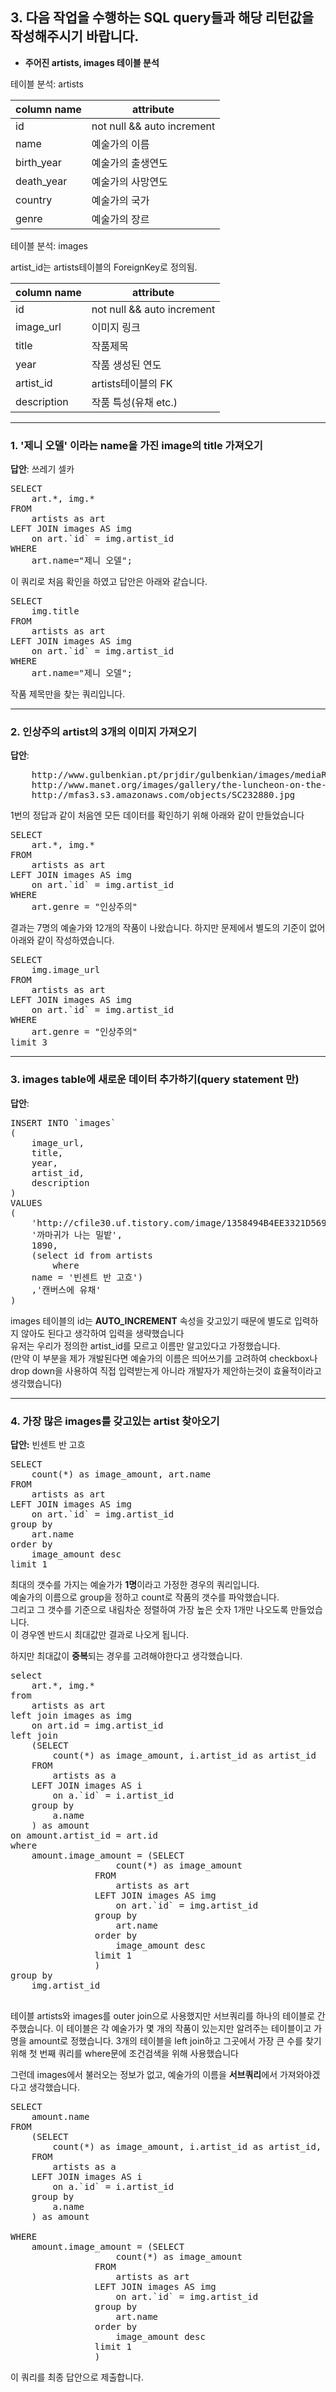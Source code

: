 ## 3. 다음 작업을 수행하는 SQL query들과 해당 리턴값을 작성해주시기 바랍니다.

* **주어진 artists, images 테이블 분석**


테이블 분석: artists

| column name | attribute |
| ------------- | ------------- |
| id  | not null && auto increment  |
| name  | 예술가의 이름 |
| birth_year  | 예술가의 출생연도  |
| death_year  | 예술가의 사망연도  |
| country  | 예술가의 국가  |
| genre | 예술가의 장르  |



테이블 분석: images 

artist_id는 artists테이블의 ForeignKey로 정의됨.

| column name | attribute |
| ------------- | ------------- |
| id  | not null && auto increment  |
| image_url  | 이미지 링크  |
| title  | 작품제목  |
| year  | 작품 생성된 연도  |
| artist_id  | artists테이블의 FK  |
| description  | 작품 특성(유채 etc.)  |


----------

### 1. '제니 오델' 이라는 name을 가진 image의 title 가져오기
    
**답안**: 쓰레기 셀카


<pre>
SELECT
	art.*, img.*
FROM
	artists as art
LEFT JOIN images AS img
	on art.`id` = img.artist_id
WHERE
	art.name="제니 오델";
</pre>

이 쿼리로 처음 확인을 하였고 답안은 아래와 같습니다.

<pre>
SELECT
	img.title
FROM
	artists as art
LEFT JOIN images AS img
	on art.`id` = img.artist_id
WHERE
	art.name="제니 오델";
</pre>

작품 제목만을 찾는 쿼리입니다.

--------


### 2. 인상주의 artist의 3개의 이미지 가져오기

**답안**:


<pre>
    http://www.gulbenkian.pt/prjdir/gulbenkian/images/mediaRep/museu/colecao/pintura/Inv._2361Trat.jpg
    http://www.manet.org/images/gallery/the-luncheon-on-the-grass.jpg
    http://mfas3.s3.amazonaws.com/objects/SC232880.jpg
</pre>

1번의 정답과 같이 처음엔 모든 데이터를 확인하기 위해 아래와 같이 만들었습니다

<pre>
SELECT
	art.*, img.*
FROM
	artists as art
LEFT JOIN images AS img
	on art.`id` = img.artist_id
WHERE
	art.genre = "인상주의"
</pre>

결과는 7명의 예술가와 12개의 작품이 나왔습니다. 하지만 문제에서 별도의 기준이 없어 아래와 같이 작성하였습니다.


<pre>
SELECT
	img.image_url
FROM
	artists as art
LEFT JOIN images AS img
	on art.`id` = img.artist_id
WHERE
	art.genre = "인상주의"
limit 3
</pre>

---------


### 3. images table에 새로운 데이터 추가하기(query statement 만)

**답안**: 


<pre>
INSERT INTO `images` 
(
	image_url,
	title,
	year,
	artist_id,
	description
)
VALUES 
( 
	'http://cfile30.uf.tistory.com/image/1358494B4EE3321D569B49',
	'까마귀가 나는 밀밭',
	1890,
	(select id from artists
		where
	name = '빈센트 반 고흐')
	,'캔버스에 유채'
)
</pre>

images 테이블의 id는 **AUTO_INCREMENT** 속성을 갖고있기 때문에 별도로 입력하지 않아도 된다고 생각하여 입력을 생략했습니다<br>
유저는 우리가 정의한 artist_id를 모르고 이름만 알고있다고 가정했습니다.<br>
(만약 이 부분을 제가 개발된다면 예술가의 이름은 띄어쓰기를 고려하여 checkbox나 drop down을 사용하여 직접 입력받는게 아니라
개발자가 제안하는것이 효율적이라고 생각했습니다)

---------

### 4. 가장 많은 images를 갖고있는 artist 찾아오기

**답안:** 빈센트 반 고흐


<pre>
SELECT
	count(*) as image_amount, art.name
FROM
	artists as art
LEFT JOIN images AS img
	on art.`id` = img.artist_id
group by
	art.name
order by
	image_amount desc
limit 1
</pre>

최대의 갯수를 가지는 예술가가 **1명**이라고 가정한 경우의 쿼리입니다.<br>
예술가의 이름으로 group을 정하고 count로 작품의 갯수를 파악했습니다.<br>
그리고 그 갯수를 기준으로 내림차순 정렬하여 가장 높은 숫자 1개만 나오도록 만들었습니다.<br>
이 경우엔 반드시 최대값만 결과로 나오게 됩니다.


하지만 최대값이 **중복**되는 경우를 고려해야한다고 생각했습니다.


<pre>
select
	art.*, img.*
from
	artists as art
left join images as img
	on art.id = img.artist_id
left join 
	(SELECT
		count(*) as image_amount, i.artist_id as artist_id
	FROM
		artists as a
	LEFT JOIN images AS i
		on a.`id` = i.artist_id
	group by
		a.name
	) as amount
on amount.artist_id = art.id
where
	amount.image_amount = (SELECT
					count(*) as image_amount
				FROM
					artists as art
				LEFT JOIN images AS img
					on art.`id` = img.artist_id
				group by
					art.name
				order by
					image_amount desc
				limit 1
				)
group by
	img.artist_id

</pre>

테이블 artists와 images를 outer join으로 사용했지만 서브쿼리를 하나의 테이블로 간주했습니다.
이 테이블은 각 예술가가 몇 개의 작품이 있는지만 알려주는 테이블이고 가명을 amount로 정했습니다.
3개의 테이블을 left join하고 그곳에서 가장 큰 수를 찾기위해 첫 번째 쿼리를 where문에 조건검색을 위해 사용했습니다


그런데 images에서 불러오는 정보가 없고, 예술가의 이름을 **서브쿼리**에서 가져와야겠다고 생각했습니다.


<pre>
SELECT
	amount.name
FROM
	(SELECT
		count(*) as image_amount, i.artist_id as artist_id, a.name
	FROM
		artists as a
	LEFT JOIN images AS i
		on a.`id` = i.artist_id
	group by
		a.name
	) as amount

WHERE
	amount.image_amount = (SELECT
					count(*) as image_amount
				FROM
					artists as art
				LEFT JOIN images AS img
					on art.`id` = img.artist_id
				group by
					art.name
				order by
					image_amount desc
				limit 1
				)
</pre>


이 쿼리를 최종 답안으로 제출합니다.


